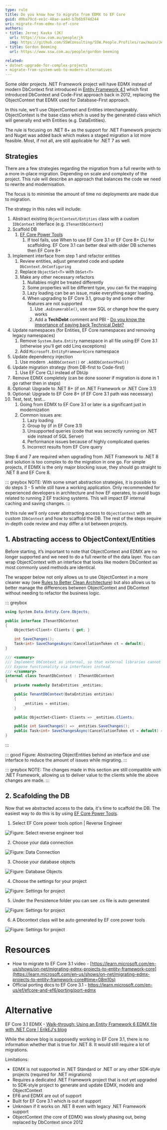 ```yaml
---
type: rule
title: Do you know how to migrate from EDMX to EF Core
guid: d0ba79cd-ee1c-48ae-aa4d-b7b6b974d244
uri: migrate-from-edmx-to-ef-core
authors: 
- title: Jernej Kavka (JK)
  url: https://ssw.com.au/people/jk
  img: https://github.com/SSWConsulting/SSW.People.Profiles/raw/main/Jernej-Kavka/Images/Jernej-Kavka-Profile.jpg
- title: Gordon Beeming
  url: https://www.ssw.com.au/people/gordon-beeming

related:
- dotnet-upgrade-for-complex-projects
- migrate-from-system-web-to-modern-alternatives
---
```


Some older projects .NET Framework project will have EDMX instead of modern DbContext first introduced in [Entity Framework 4.1](https://devblogs.microsoft.com/cesardelatorre/entity-framework-4-1-just-released/) which first introduced DbContext and Code-First approach back in 2012, replacing the ObjectContext that EDMX used for Database-First approach.

In this rule, we’ll use ObjectContext and Entities interchangeably. ObjectContext is the base class which is used by the generated class which will generally end with Entities (e.g. DataEntities).

The rule is focusing on .NET 8+ as the support for .NET Framework projects and Nuget was added back which makes a staged migration a lot more feasible. Most, if not all, are still applicable for .NET 7 as well.

## Strategies

There are a few strategies regarding the migration from a full rewrite with to a more in-place migration. Depending on scale and complexity of the project. This rule will describe an approach that balances the code we need to rewrite and modernisation.

The focus is to minimise the amount of time no deployments are made due to migration.

The strategy in this rules will include:

1. Abstract existing `ObjectContext/Entities` class with a custom `IDbContext` interface (e.g. `ITenantDbContext`)
2. Scaffold DB
    1. [EF Core Power Tools](https://marketplace.visualstudio.com/items?itemName=ErikEJ.EFCorePowerTools)
        1. If tool fails, use When to use EF Core 3.1 or EF Core 8+ CLI for scaffolding. EF Core 3.1 can better deal with older DB schemes then EF Core 8+
3. Implement interface from step 1 and refactor entities
    1. Review entities, adjust generated code and update `DbContext.OnConfiguring`
    2. Replace `ObjectSet<T>` with `DbSet<T>`
    3. Make any other necessary refactors
        1. Nullables might be treated differently
        2. Some properties will be different type, you can fix the mapping
        3. Lazy loading can be an issue, make everything eager loading.
        4. When upgrading to EF Core 3.1, group by and some other features are not supported
            1. Use `.AsEnumerable()`, use raw SQL or change how the query works
            2. Add a **TechDebt** comment and PBI - [Do you know the importance of paying back Technical Debt?](https://www.ssw.com.au/rules/technical-debt/)
4. Update namespaces (for Entities, EF Core namespaces and removing legacy namespaces)
    1. Remove `System.Data.Entity` namespace in all file using EF Core 3.1 (otherwise you'll get odd Linq exceptions)
    2. Add `Microsoft.EntityFrameworkCore` namespace
5. Update dependency injection
    1. Use modern `.AddDbContext()` or `.AddDbContextPool()`
6. Update migration strategy (from DB-first to Code-first)
    1. Use EF Core CLI instead of DbUp
7. Remove EDMX completely (can be done sooner if migration is done in 1 go rather then in steps)
8. Optional: Upgrade to .NET 8+ (if on .NET Framework or .NET Core 3.1)
9. Optional: Upgrade to EF Core 8+ (if EF Core 3.1 path was necessary)
10. Test, test, test...
    1. Going from EDMX to EF Core 3.1 or later is a significant just in modernization
    2. Common issues are:
        1. Lazy loading
        2. Group by (if in EF Core 3.1)
        3. Unsupported queries (code that was secrectly running on .NET side instead of SQL Server)
        4. Performance issues because of highly complicated queries
        5. Incorrect results from EF Core query

Step 6 and 7 are required when upgrading from .NET Framework to .NET 8 and solution is too complex to do the migration in one go. For simple projects, if EDMX is the only major blocking issue, they should go straight to .NET 8 and EF Core 8.

::: greybox
NOTE: With some smart abstraction strategies, it is possible to do steps 3 - 5 while still have a working application. Only recommended for experienced developers in architecture and how EF operates, to avoid bugs related to running 2 EF tracking systems. This will impact EF internal caching and saving changes.
:::

In this rule we'll only cover abstracting access to `ObjectContext` with an custom `IDbContext` and how to scaffold the DB. The rest of the steps require in-depth code review and may differ a lot between projects.

## 1. Abstracting access to ObjectContext/Entities

Before starting, it’s important to note that ObjectContext and EDMX are no longer supported and we need to do a full rewrite of the data layer. You can wrap ObjectContext with an interface that looks like modern DbContext as most commonly used methods are identical.

The wrapper below not only allows us to use ObjectContext in a more cleaner way (see [Rules to Better Clean Architecture](https://www.ssw.com.au/rules/rules-to-better-clean-architecture/)) but also allows us to better manage the differences between ObjectContext and DbContext without needing to refactor the business logic.

::: greybox
```csharp
using System.Data.Entity.Core.Objects;

public interface ITenantDbContext
{
    ObjectSet<Client> Clients { get; }

    int SaveChanges();
    Task<int> SaveChangesAsync(CancellationToken ct = default);
}

/// <summary>
/// Implement DbContext as internal, so that external libraries cannot access it directly.
/// Expose functionality via interfaces instead.
/// </summary>
internal class TenantDbContext : ITenantDbContext
{
    private readonly DataEntities _entities;

    public TenantDbContext(DataEntities entities)
    {
        _entities = entities;
    }

    public ObjectSet<Client> Clients => _entities.Clients;

    public int SaveChanges() => _entities.SaveChanges();
    public Task<int> SaveChangesAsync(CancellationToken ct = default) => _entities.SaveChangesAsync(ct);
}
```
:::

::: good
Figure: Abstracting ObjectEntities behind an interface and use interface to reduce the amount of issues while migrating.
:::

::: greybox
NOTE: The changes made in this section are still compatible with .NET Framework, allowing us to deliver value to the clients while the above changes are made.
:::

## 2. Scafolding the DB

Now that we abstracted access to the data, it's time to scaffold the DB. The easiest way to do this is by using [EF Core Power Tools](https://marketplace.visualstudio.com/items?itemName=ErikEJ.EFCorePowerTools).

1. Select EF Core power tools option | Reverse Engineer

 ![Figure: Select reverse engineer tool](project-reverse-engineer-tool-1.png)  

2. Choose your data connection 

 ![Figure: Data Connection](project-reverse-engineer-tool-2.png)  

3. Choose your database objects

 ![Figure: Database Objects](project-reverse-engineer-tool-3.png)  

4. Choose the settings for your project 

 ![Figure: Settings for project](project-reverse-engineer-tool-4.png)  
 
5. Under the Persistence folder you can see .cs file is auto generated

![Figure: Settings for project](project-reverse-engineer-tool-5.png)  

6. A Dbcontext class will be auto generated by EF core power tools

![Figure: Settings for project](project-reverse-engineer-tool-6.png)  

# Resources

- How to migrate to EF Core 3.1 video - [https://learn.microsoft.com/en-us/shows/on-net/migrating-edmx-projects-to-entity-framework-core](https://learn.microsoft.com/en-us/shows/on-net/migrating-edmx-projects-to-entity-framework-core#time=08m10s)
- Official porting docs to EF Core 3.1 - https://learn.microsoft.com/en-us/ef/efcore-and-ef6/porting/port-edmx

# Alternative

EF Core 3.1 EDMX - [Walk-through: Using an Entity Framework 6 EDMX file with .NET Core | ErikEJ's blog](https://erikej.github.io/ef/dotnetcore/2020/06/15/ef6-use-edmx-dotnetcore.html)

While the above blog is supposedly working in EF Core 3.1, there is no information whether that is true for .NET 8. It would still require a lot of migrations.

Limitations:

- EDMX is not supported in .NET Standard or .NET or any other SDK-style projects (required for .NET migrations)
- Requires a dedicated .NET Framework project that is not yet upgraded to SDK-style project to generate and update EDMX, models and ObjectContext
- EF6 and EDMX are out of support
- Built for EF Core 3.1 which is out of support
- Unknown if it works on .NET 8 even with legacy .NET Framework support
- ObjectContext (the core of EDMX) was slowly phasing out, being replaced by DbContext since 2012
